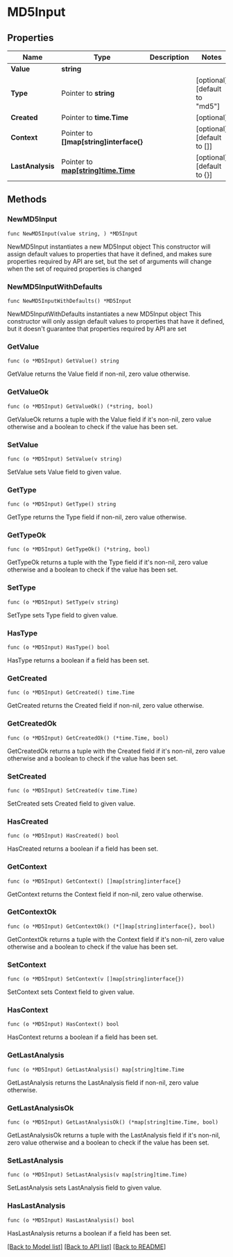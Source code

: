 # MD5Input

## Properties

Name | Type | Description | Notes
------------ | ------------- | ------------- | -------------
**Value** | **string** |  | 
**Type** | Pointer to **string** |  | [optional] [default to "md5"]
**Created** | Pointer to **time.Time** |  | [optional] 
**Context** | Pointer to **[]map[string]interface{}** |  | [optional] [default to []]
**LastAnalysis** | Pointer to [**map[string]time.Time**](time.Time.md) |  | [optional] [default to {}]

## Methods

### NewMD5Input

`func NewMD5Input(value string, ) *MD5Input`

NewMD5Input instantiates a new MD5Input object
This constructor will assign default values to properties that have it defined,
and makes sure properties required by API are set, but the set of arguments
will change when the set of required properties is changed

### NewMD5InputWithDefaults

`func NewMD5InputWithDefaults() *MD5Input`

NewMD5InputWithDefaults instantiates a new MD5Input object
This constructor will only assign default values to properties that have it defined,
but it doesn't guarantee that properties required by API are set

### GetValue

`func (o *MD5Input) GetValue() string`

GetValue returns the Value field if non-nil, zero value otherwise.

### GetValueOk

`func (o *MD5Input) GetValueOk() (*string, bool)`

GetValueOk returns a tuple with the Value field if it's non-nil, zero value otherwise
and a boolean to check if the value has been set.

### SetValue

`func (o *MD5Input) SetValue(v string)`

SetValue sets Value field to given value.


### GetType

`func (o *MD5Input) GetType() string`

GetType returns the Type field if non-nil, zero value otherwise.

### GetTypeOk

`func (o *MD5Input) GetTypeOk() (*string, bool)`

GetTypeOk returns a tuple with the Type field if it's non-nil, zero value otherwise
and a boolean to check if the value has been set.

### SetType

`func (o *MD5Input) SetType(v string)`

SetType sets Type field to given value.

### HasType

`func (o *MD5Input) HasType() bool`

HasType returns a boolean if a field has been set.

### GetCreated

`func (o *MD5Input) GetCreated() time.Time`

GetCreated returns the Created field if non-nil, zero value otherwise.

### GetCreatedOk

`func (o *MD5Input) GetCreatedOk() (*time.Time, bool)`

GetCreatedOk returns a tuple with the Created field if it's non-nil, zero value otherwise
and a boolean to check if the value has been set.

### SetCreated

`func (o *MD5Input) SetCreated(v time.Time)`

SetCreated sets Created field to given value.

### HasCreated

`func (o *MD5Input) HasCreated() bool`

HasCreated returns a boolean if a field has been set.

### GetContext

`func (o *MD5Input) GetContext() []map[string]interface{}`

GetContext returns the Context field if non-nil, zero value otherwise.

### GetContextOk

`func (o *MD5Input) GetContextOk() (*[]map[string]interface{}, bool)`

GetContextOk returns a tuple with the Context field if it's non-nil, zero value otherwise
and a boolean to check if the value has been set.

### SetContext

`func (o *MD5Input) SetContext(v []map[string]interface{})`

SetContext sets Context field to given value.

### HasContext

`func (o *MD5Input) HasContext() bool`

HasContext returns a boolean if a field has been set.

### GetLastAnalysis

`func (o *MD5Input) GetLastAnalysis() map[string]time.Time`

GetLastAnalysis returns the LastAnalysis field if non-nil, zero value otherwise.

### GetLastAnalysisOk

`func (o *MD5Input) GetLastAnalysisOk() (*map[string]time.Time, bool)`

GetLastAnalysisOk returns a tuple with the LastAnalysis field if it's non-nil, zero value otherwise
and a boolean to check if the value has been set.

### SetLastAnalysis

`func (o *MD5Input) SetLastAnalysis(v map[string]time.Time)`

SetLastAnalysis sets LastAnalysis field to given value.

### HasLastAnalysis

`func (o *MD5Input) HasLastAnalysis() bool`

HasLastAnalysis returns a boolean if a field has been set.


[[Back to Model list]](../README.md#documentation-for-models) [[Back to API list]](../README.md#documentation-for-api-endpoints) [[Back to README]](../README.md)


